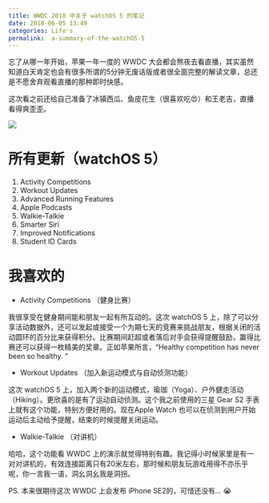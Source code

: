 ```yaml
---
title: WWDC 2018 中关于 watchOS 5 的笔记
date: 2018-06-05 13:49
categories: Life's
permalink:  a-summary-of-the-watchOS-5
---
```


忘了从哪一年开始，苹果一年一度的 WWDC 大会都会熬夜去看直播，其实虽然知道白天肯定也会有很多所谓的5分钟无废话版或者很全面完整的解读文章，总还是不愿舍弃观看直播的那种即时快感。

这次看之前还给自己准备了冰镇西瓜、鱼皮花生（很喜欢吃😍）和王老吉，直播看得爽歪歪。

![](https://ws2.sinaimg.cn/large/006tNc79gy1fs1icl2qe0j31hc0u078a.jpg)

<!-- more -->

# 所有更新（watchOS 5）

1. Activity Competitions
2. Workout Updates 
3. Advanced Running Features
4. Apple Podcasts
5. Walkie-Talkie
6. Smarter Siri
7. Improved Notifications
8. Student ID Cards

# 我喜欢的

*  Activity Competitions （健身比赛）

我很享受在健身期间能和朋友一起有所互动的。这次 watchOS 5 上，除了可以分享活动数据外，还可以发起或接受一个为期七天的竞赛来挑战朋友，根据关闭的活动圆环的百分比来获得积分。比赛期间赶超或者落后对手会获得提醒鼓励，赢得比赛还可以获得一枚精美的奖章。正如苹果所言，“Healthy competition has never been so healthy. ”

* Workout Updates （加入新运动模式与自动侦测功能）

这次 watchOS 5 上，加入两个新的运动模式，瑜珈（Yoga）、户外健走活动（Hiking）。更欣喜的是有了运动自动侦测。这个我之前使用的三星 Gear S2 手表上就有这个功能，特别方便好用的。现在Apple Watch 也可以在侦测到用户开始运动后主动给予提醒，结束的时候提醒关闭运动。

* Walkie-Talkie （对讲机）

哈哈，这个功能看 WWDC 上的演示就觉得特别有趣。我记得小时候家里是有一对对讲机的，有效连接距离只有20米左右，那时候和朋友玩游戏用得不亦乐乎呢，你一言我一语，洞幺洞幺我是洞拐。

PS. 本来很期待这次 WWDC 上会发布 iPhone SE2的，可惜还没有... 😭

